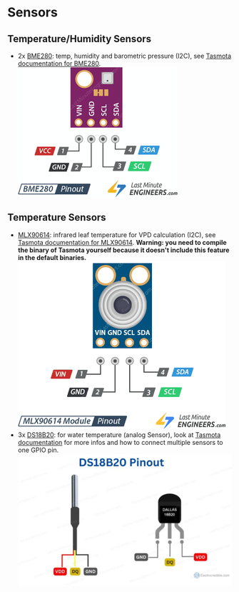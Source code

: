 # Sensors
## Temperature/Humidity Sensors
- 2x [BME280](https://www.mouser.at/ProductDetail/Bosch-Sensortec/BME280?qs=2OnyuXx6vpj2fK9HX7qb3g%3D%3D): temp, humidity and barometric pressure (I2C), see [Tasmota documentation for BME280](https://tasmota.github.io/docs/BME280/).
  ![BME280](../img/bme280.png)
## Temperature Sensors
- [MLX90614](https://components101.com/sensors/melexis-mlx90614-contact-less-ir-temperature-sensor): infrared leaf temperature for VPD calculation (I2C), see [Tasmota documentation for MLX90614](https://tasmota.github.io/docs/MLX90614/). <b>Warning: you need to compile the binary of Tasmota yourself because it doesn't include this feature in the default binaries.</b>
![MLX09614](../img/mlx90614.png)
- 3x [DS18B20](https://www.analog.com/media/en/technical-documentation/data-sheets/ds18b20.pdf): for water temperature (analog Sensor), look at [Tasmota documentation](https://tasmota.github.io/docs/DS18x20/#multiple-sensors) for more infos and how to connect multiple sensors to one GPIO pin.
  ![DS18B20](../img/ds18b20.webp)